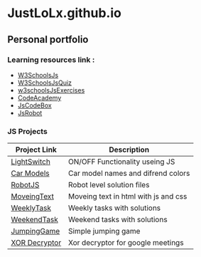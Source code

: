 # JustLoLx.github.io

## Personal portfolio



### Learning resources link : 

- [W3SchoolsJs](https://www.w3schools.com/js)
- [W3SchoolsJsQuiz](https://www.w3schools.com/quiztest/quiztest.asp?qtest=JS)
- [w3schoolsJsExercises](https://www.w3schools.com/js/exercise_js.asp?filename=exercise_js_variables1)
- [CodeAcademy](https://www.codecademy.com/learn)
- [JsCodeBox](https://jscodebox.com/)
- [JsRobot](https://lab.reaal.me/jsrobot)

### JS Projects	

|Project Link | Description |
| ----------- | ----------- |
| [LightSwitch](https://justlolx.github.io/LightSwitch/index.html)|ON/OFF Functionality useing JS|
| [Car Models](https://justlolx.github.io/CarModels/index.html)|Car model names and difrend colors|
| [RobotJS](https://JustLoLx.github.io/RobotJs/index.html)|Robot level solution files |
| [MoveingText](https://justlolx.github.io/MoveingText/)|Moveing text in html with js and css|
| [WeeklyTask](https://justlolx.github.io/WeeklyTask/)|Weekly tasks with solutions|
| [WeekendTask](https://justlolx.github.io/WeekendTask/)|Weekend tasks with solutions|
| [JumpingGame](https://justlolx.github.io/JumpingGame/)|Simple jumping game|
| [XOR Decryptor](https://justlolx.github.io/XORDecryptor/)|Xor decryptor for google meetings|
